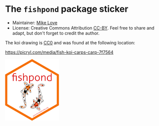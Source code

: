 # The `fishpond` package sticker

* Maintainer: [Mike Love](https://github.com/mikelove)
* License: Creative Commons Attribution
[CC-BY](https://creativecommons.org/licenses/by/2.0/). Feel free to
share and adapt, but don't forget to credit the author.

The koi drawing is [CC0](https://creativecommons.org/publicdomain/zero/1.0/) 
and was found at the following location:

<https://picryl.com/media/fish-koi-carps-carp-7f7564>

<img src=fishpond.png height="200">
